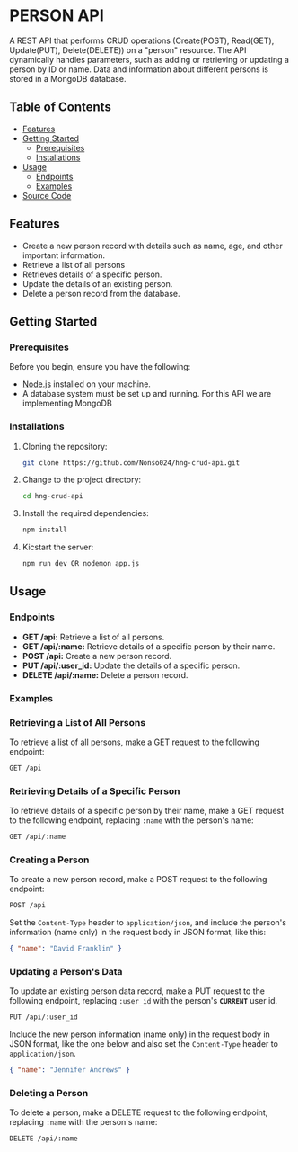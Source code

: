 # PERSON API

A REST API that performs CRUD operations (Create(POST), Read(GET), Update(PUT), Delete(DELETE)) on a "person" resource. The API dynamically handles parameters, such as adding or retrieving or updating a person by ID or name. Data and information about different persons is stored in a MongoDB database.

## Table of Contents

- [Features](#features)
- [Getting Started](#getting-started)
  - [Prerequisites](#prerequisites)
  - [Installations](#installation)
- [Usage](#usage)
  - [Endpoints](#endpoints)
  - [Examples](#examples)
- [Source Code](#source-code)

## Features

- Create a new person record with details such as name, age, and other important information.
- Retrieve a list of all persons
- Retrieves details of a specific person.
- Update the details of an existing person.
- Delete a person record from the database.

## Getting Started

### Prerequisites

Before you begin, ensure you have the following:

- [Node.js](https://nodejs.org/) installed on your machine.
- A database system must be set up and running. For this API we are implementing MongoDB

### Installations

1. Cloning the repository:

   ```bash
   git clone https://github.com/Nonso024/hng-crud-api.git
   ```

2. Change to the project directory:

   ```bash
   cd hng-crud-api
   ```

3. Install the required dependencies:

   ```bash
   npm install
   ```

4. Kicstart the server:

   ```bash
   npm run dev OR nodemon app.js
   ```

## Usage

### Endpoints

- **GET /api:** Retrieve a list of all persons.
- **GET /api/:name:** Retrieve details of a specific person by their name.
- **POST /api:** Create a new person record.
- **PUT /api/:user_id:** Update the details of a specific person.
- **DELETE /api/:name:** Delete a person record.

### Examples

### Retrieving a List of All Persons

To retrieve a list of all persons, make a GET request to the following endpoint:

```bash
GET /api
```

### Retrieving Details of a Specific Person

To retrieve details of a specific person by their name, make a GET request to the following endpoint, replacing `:name` with the person's name:

```bash
GET /api/:name
```

### Creating a Person

To create a new person record, make a POST request to the following endpoint:

```bash
POST /api
```

Set the `Content-Type` header to `application/json`, and include the person's information (name only) in the request body in JSON format, like this:

```json
{ "name": "David Franklin" }
```

### Updating a Person's Data

To update an existing person data record, make a PUT request to the following endpoint, replacing `:user_id` with the person's **`CURRENT`** user id.

```bash
PUT /api/:user_id
```

Include the new person information (name only) in the request body in JSON format, like the one below and also set the `Content-Type` header to `application/json`.

```json
{ "name": "Jennifer Andrews" }
```

### Deleting a Person

To delete a person, make a DELETE request to the following endpoint, replacing `:name` with the person's name:

```bash
DELETE /api/:name
```
